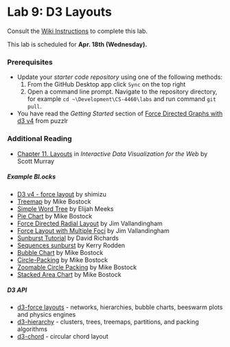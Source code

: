 # Lab 9: D3 Layouts
Consult the [Wiki Instructions](https://github.gatech.edu/CS4460-Spring2018/Labs/wiki/Lab-9%3A-D3-Layouts) to complete this lab.

This lab is scheduled for **Apr. 18th (Wednesday).**

### Prerequisites
* Update your *starter code repository* using one of the following methods:
    1. From the GitHub Desktop app click `Sync` on the top right
    2. Open a command line prompt. Navigate to the repository directory, for example `cd ~\Development\CS-4460\labs` and run command `git pull`.
* You have read the *Getting Started* section of [Force Directed Graphs with d3 v4](http://www.puzzlr.org/force-graphs-with-d3/) from puzzlr

### Additional Reading
* [Chapter 11. Layouts](http://chimera.labs.oreilly.com/books/1230000000345/ch11.html) in *Interactive Data Visualization for the Web* by Scott Murray

##### Example Bl.ocks
* [D3 v4 - force layout](https://bl.ocks.org/shimizu/e6209de87cdddde38dadbb746feaf3a3) by shimizu
* [Treemap](https://bl.ocks.org/mbostock/4063582) by Mike Bostock
* [Simple Word Tree](http://bl.ocks.org/emeeks/4733217) by Elijah Meeks
* [Pie Chart](https://bl.ocks.org/mbostock/3887235) by Mike Bostock
* [Force Directed Radial Layout](http://bl.ocks.org/vlandham/5087480) by Jim Vallandingham
* [Force Layout with Multiple Foci](http://bl.ocks.org/vlandham/2125175) by Jim Vallandingham
* [Sunburst Tutorial](https://bl.ocks.org/denjn5/e1cdbbe586ac31747b4a304f8f86efa5) by David Richards
* [Sequences sunburst](https://bl.ocks.org/kerryrodden/7090426) by Kerry Rodden
* [Bubble Chart](https://bl.ocks.org/mbostock/4063269) by Mike Bostock
* [Circle-Packing](https://bl.ocks.org/mbostock/ca5b03a33affa4160321) by Mike Bostock
* [Zoomable Circle Packing](https://bl.ocks.org/mbostock/7607535) by Mike Bostock
* [Stacked Area Chart](https://bl.ocks.org/mbostock/3885211) by Mike Bostock

##### D3 API
* [d3-force layouts](https://github.com/d3/d3-force) - networks, hierarchies, bubble charts, beeswarm plots and physics engines
* [d3-hierarchy](https://github.com/d3/d3-hierarchy) - clusters, trees, treemaps, partitions, and packing algorithms
* [d3-chord](https://github.com/d3/d3-chord) - circular chord layout
